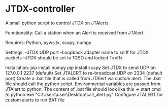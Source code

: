 # JTDX-controller
A small python script to control JTDX on JTAlerts

Functionality:
Call a station when an Alert is received from JTAlert

Requires: 
Python, pywsjtx, scapy, numpy

Settings:
-JTDX UDP port
-Loopback adapter name to sniff for JTDX packets
-JTDX should be set to 1QSO and locked Tx=Rx.

Installation:
pip install numpy
pip install scapy
Set JTDX to send UDP on 127.0.0.1 2237 (default)
Set JTALERT to re-broadcast UDP on 2334 (default port)
Create a .bat file that is called from JTAlert via custom alert. The .bat file should call the python script. Environmental variables are passed from JTAlert to python.
The content of .bat file should look like this -> start cmd /c python.exe "C:\Users\user\Desktop\call_alert.py"
Configure JTALERT for custom alerts to run BAT file
